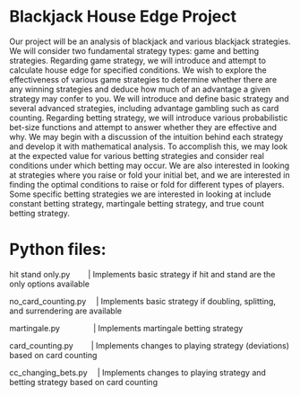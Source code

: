 # Blackjack House Edge Project
Our project will be an analysis of blackjack and various blackjack strategies. We will consider two fundamental strategy types: game and betting strategies. Regarding game strategy, we will introduce and attempt to calculate house edge for specified conditions. We wish to explore the effectiveness of various game strategies to determine whether there are any winning strategies and deduce how much of an advantage a given strategy may confer to you. We will introduce and define basic strategy and several advanced strategies, including advantage gambling such as card counting. Regarding betting strategy, we will introduce various probabilistic bet-size functions and attempt to answer whether they are effective and why. We may begin with a discussion of the intuition behind each strategy and develop it with mathematical analysis. To accomplish this, we may look at the expected value for various betting strategies and consider real conditions under which betting may occur. We are also interested in looking at strategies where you raise or fold your initial bet, and we are interested in finding the optimal conditions to raise or fold for different types of players. Some specific betting strategies we are interested in looking at include constant betting strategy, martingale betting strategy, and true count betting strategy.

# Python files:
hit stand only.py    &emsp;&emsp;| Implements basic strategy if hit and stand are the only options available

no_card_counting.py  &emsp;| Implements basic strategy if doubling, splitting, and surrendering are available

martingale.py        &emsp;&emsp;&emsp;&emsp;| Implements martingale betting strategy

card_counting.py     &emsp;&emsp;| Implements changes to playing strategy (deviations) based on card counting 

cc_changing_bets.py  &emsp;| Implements changes to playing strategy and betting strategy based on card counting

